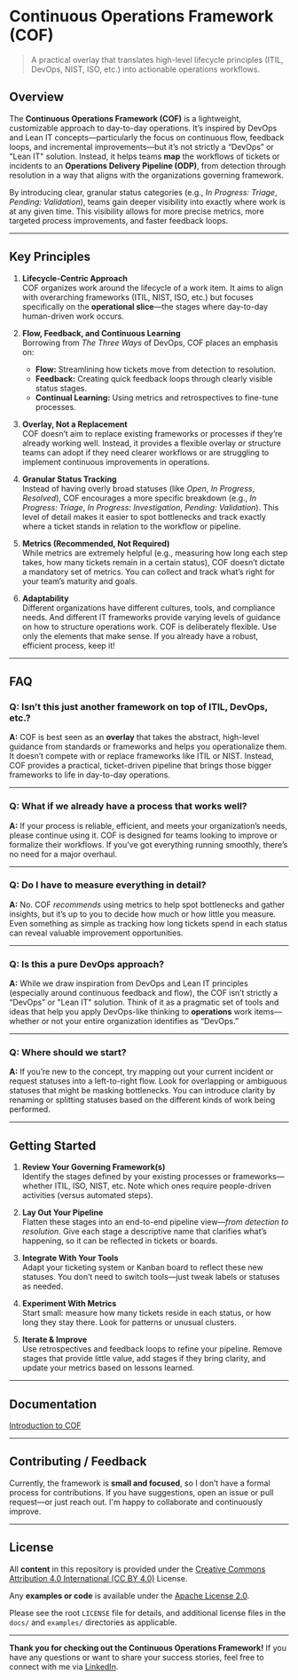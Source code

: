 # Continuous Operations Framework (COF)

> A practical overlay that translates high-level lifecycle principles (ITIL, DevOps, NIST, ISO, etc.) into actionable operations workflows.

## Overview

The **Continuous Operations Framework (COF)** is a lightweight, customizable approach to day-to-day operations. It’s inspired by DevOps and Lean IT concepts—particularly the focus on continuous flow, feedback loops, and incremental improvements—but it’s not strictly a “DevOps” or "Lean IT" solution. Instead, it helps teams **map** the workflows of tickets or incidents to an **Operations Delivery Pipeline (ODP)**, from detection through resolution in a way that aligns with the organizations governing framework.

By introducing clear, granular status categories (e.g., _In Progress: Triage_, _Pending: Validation_), teams gain deeper visibility into exactly where work is at any given time. This visibility allows for more precise metrics, more targeted process improvements, and faster feedback loops.

---

## Key Principles

1. **Lifecycle-Centric Approach**  
   COF organizes work around the lifecycle of a work item. It aims to align with overarching frameworks (ITIL, NIST, ISO, etc.) but focuses specifically on the **operational slice**—the stages where day-to-day human-driven work occurs.

2. **Flow, Feedback, and Continuous Learning**  
   Borrowing from _The Three Ways_ of DevOps, COF places an emphasis on:
   - **Flow:** Streamlining how tickets move from detection to resolution.  
   - **Feedback:** Creating quick feedback loops through clearly visible status stages.  
   - **Continual Learning:** Using metrics and retrospectives to fine-tune processes.

3. **Overlay, Not a Replacement**  
   COF doesn’t aim to replace existing frameworks or processes if they’re already working well. Instead, it provides a flexible overlay or structure teams can adopt if they need clearer workflows or are struggling to implement continuous improvements in operations.

4. **Granular Status Tracking**  
   Instead of having overly broad statuses (like _Open_, _In Progress_, _Resolved_), COF encourages a more specific breakdown (e.g., _In Progress: Triage_, _In Progress: Investigation_, _Pending: Validation_). This level of detail makes it easier to spot bottlenecks and track exactly where a ticket stands in relation to the workflow or pipeline.

5. **Metrics (Recommended, Not Required)**  
   While metrics are extremely helpful (e.g., measuring how long each step takes, how many tickets remain in a certain status), COF doesn’t dictate a mandatory set of metrics. You can collect and track what’s right for your team’s maturity and goals.

6. **Adaptability**  
   Different organizations have different cultures, tools, and compliance needs. And different IT frameworks provide varying levels of guidance on how to structure operations work. COF is deliberately flexible. Use only the elements that make sense. If you already have a robust, efficient process, keep it!

---

## FAQ

### Q: **Isn’t this just another framework on top of ITIL, DevOps, etc.?**  
**A:** COF is best seen as an **overlay** that takes the abstract, high-level guidance from standards or frameworks and helps you operationalize them. It doesn’t compete with or replace frameworks like ITIL or NIST. Instead, COF provides a practical, ticket-driven pipeline that brings those bigger frameworks to life in day-to-day operations.

---

### Q: **What if we already have a process that works well?**  
**A:** If your process is reliable, efficient, and meets your organization’s needs, please continue using it. COF is designed for teams looking to improve or formalize their workflows. If you’ve got everything running smoothly, there’s no need for a major overhaul.

---

### Q: **Do I have to measure everything in detail?**  
**A:** No. COF *recommends* using metrics to help spot bottlenecks and gather insights, but it’s up to you to decide how much or how little you measure. Even something as simple as tracking how long tickets spend in each status can reveal valuable improvement opportunities.

---

### Q: **Is this a pure DevOps approach?**  
**A:** While we draw inspiration from DevOps and Lean IT principles (especially around continuous feedback and flow), the COF isn’t strictly a “DevOps” or "Lean IT" solution. Think of it as a pragmatic set of tools and ideas that help you apply DevOps-like thinking to **operations** work items—whether or not your entire organization identifies as “DevOps.”

---

### Q: **Where should we start?**  
**A:** If you’re new to the concept, try mapping out your current incident or request statuses into a left-to-right flow. Look for overlapping or ambiguous statuses that might be masking bottlenecks. You can introduce clarity by renaming or splitting statuses based on the different kinds of work being performed.

---

## Getting Started

1. **Review Your Governing Framework(s)**  
   Identify the stages defined by your existing processes or frameworks—whether ITIL, ISO, NIST, etc. Note which ones require people-driven activities (versus automated steps).

2. **Lay Out Your Pipeline**  
   Flatten these stages into an end-to-end pipeline view—_from detection to resolution_. Give each stage a descriptive name that clarifies what’s happening, so it can be reflected in tickets or boards.

3. **Integrate With Your Tools**  
   Adapt your ticketing system or Kanban board to reflect these new statuses. You don’t need to switch tools—just tweak labels or statuses as needed.

4. **Experiment With Metrics**  
   Start small: measure how many tickets reside in each status, or how long they stay there. Look for patterns or unusual clusters.

5. **Iterate & Improve**  
   Use retrospectives and feedback loops to refine your pipeline. Remove stages that provide little value, add stages if they bring clarity, and update your metrics based on lessons learned.

---

## Documentation
[Introduction to COF](docs/core-principles.md#introduction)

---

## Contributing / Feedback

Currently, the framework is **small and focused**, so I don’t have a formal process for contributions. If you have suggestions, open an issue or pull request—or just reach out. I'm happy to collaborate and continuously improve.

---

## License

All **content** in this repository is provided under the [Creative Commons Attribution 4.0 International (CC BY 4.0)](https://creativecommons.org/licenses/by/4.0/) License.

Any **examples or code** is available under the [Apache License 2.0](https://www.apache.org/licenses/LICENSE-2.0).

Please see the root `LICENSE` file for details, and additional license files in the `docs/` and `examples/` directories as applicable.


---

**Thank you for checking out the Continuous Operations Framework!** If you have any questions or want to share your success stories, feel free to connect with me via [LinkedIn](https://www.linkedin.com/in/brian-moore-200412143/). 
